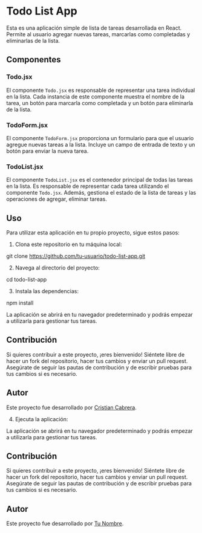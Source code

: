 # Todo List App

Esta es una aplicación simple de lista de tareas desarrollada en React. Permite al usuario agregar nuevas tareas, marcarlas como completadas y eliminarlas de la lista.

## Componentes

### Todo.jsx

El componente `Todo.jsx` es responsable de representar una tarea individual en la lista. Cada instancia de este componente muestra el nombre de la tarea, un botón para marcarla como completada y un botón para eliminarla de la lista.

### TodoForm.jsx

El componente `TodoForm.jsx` proporciona un formulario para que el usuario agregue nuevas tareas a la lista. Incluye un campo de entrada de texto y un botón para enviar la nueva tarea.

### TodoList.jsx

El componente `TodoList.jsx` es el contenedor principal de todas las tareas en la lista. Es responsable de representar cada tarea utilizando el componente `Todo.jsx`. Además, gestiona el estado de la lista de tareas y las operaciones de agregar, eliminar tareas.

## Uso

Para utilizar esta aplicación en tu propio proyecto, sigue estos pasos:

1. Clona este repositorio en tu máquina local:

git clone https://github.com/tu-usuario/todo-list-app.git


2. Navega al directorio del proyecto:

cd todo-list-app


3. Instala las dependencias:

npm install


La aplicación se abrirá en tu navegador predeterminado y podrás empezar a utilizarla para gestionar tus tareas.

## Contribución

Si quieres contribuir a este proyecto, ¡eres bienvenido! Siéntete libre de hacer un fork del repositorio, hacer tus cambios y enviar un pull request. Asegúrate de seguir las pautas de contribución y de escribir pruebas para tus cambios si es necesario.

## Autor

Este proyecto fue desarrollado por [Cristian Cabrera](https://github.com/tu-usuario).


4. Ejecuta la aplicación:


La aplicación se abrirá en tu navegador predeterminado y podrás empezar a utilizarla para gestionar tus tareas.

## Contribución

Si quieres contribuir a este proyecto, ¡eres bienvenido! Siéntete libre de hacer un fork del repositorio, hacer tus cambios y enviar un pull request. Asegúrate de seguir las pautas de contribución y de escribir pruebas para tus cambios si es necesario.

## Autor

Este proyecto fue desarrollado por [Tu Nombre](https://github.com/tu-usuario).

